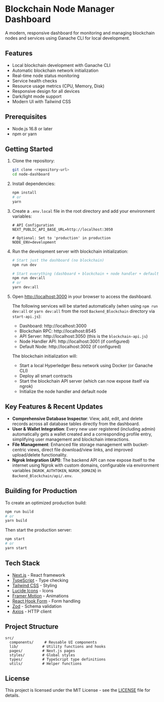# Blockchain Node Manager Dashboard

A modern, responsive dashboard for monitoring and managing blockchain nodes and services using Ganache CLI for local development.

## Features

- Local blockchain development with Ganache CLI
- Automatic blockchain network initialization
- Real-time node status monitoring
- Service health checks
- Resource usage metrics (CPU, Memory, Disk)
- Responsive design for all devices
- Dark/light mode support
- Modern UI with Tailwind CSS

## Prerequisites

- Node.js 16.8 or later
- npm or yarn

## Getting Started

1. Clone the repository:

   ```bash
   git clone <repository-url>
   cd node-dashboard
   ```

2. Install dependencies:

   ```bash
   npm install
   # or
   yarn
   ```

3. Create a `.env.local` file in the root directory and add your environment variables:

   ```env
   # API Configuration
   NEXT_PUBLIC_API_BASE_URL=http://localhost:3050

   # Optional: Set to 'production' in production
   NODE_ENV=development
   ```

4. Run the development server with blockchain initialization:

   ```bash
   # Start just the dashboard (no blockchain)
   npm run dev

   # Start everything (dashboard + blockchain + node handler + default node)
   npm run dev:all
   # or
   yarn dev:all
   ```

5. Open [http://localhost:3000](http://localhost:3000) in your browser to access the dashboard.

   The following services will be started automatically (when using `npm run dev:all` or `yarn dev:all` from the root `Backend_Blockchain` directory via `start-api.js`):

   - Dashboard: http://localhost:3000
   - Blockchain RPC: http://localhost:8545
   - API Server: http://localhost:3050 (this is the `blockchain-api.js`)
   - Node Handler API: http://localhost:3001 (if configured)
   - Default Node: http://localhost:3002 (if configured)

   The blockchain initialization will:

   - Start a local Hyperledger Besu network using Docker (or Ganache CLI)
   - Deploy all smart contracts
   - Start the blockchain API server (which can now expose itself via ngrok)
   - Initialize the node handler and default node

## Key Features & Recent Updates

- **Comprehensive Database Inspector**: View, add, edit, and delete records across all database tables directly from the dashboard.
- **User & Wallet Integration**: Every new user registered (including admin) automatically gets a wallet created and a corresponding profile entry, simplifying user management and blockchain interactions.
- **File Management**: Enhanced file storage management with bucket-centric views, direct file download/view links, and improved upload/delete functionality.
- **Ngrok Integration (API)**: The backend API can now expose itself to the internet using Ngrok with custom domains, configurable via environment variables (`NGROK_AUTHTOKEN`, `NGROK_DOMAIN`) in `Backend_Blockchain/api/.env`.

## Building for Production

To create an optimized production build:

```bash
npm run build
# or
yarn build
```

Then start the production server:

```bash
npm start
# or
yarn start
```

## Tech Stack

- [Next.js](https://nextjs.org/) - React framework
- [TypeScript](https://www.typescriptlang.org/) - Type checking
- [Tailwind CSS](https://tailwindcss.com/) - Styling
- [Lucide Icons](https://lucide.dev/) - Icons
- [Framer Motion](https://www.framer.com/motion/) - Animations
- [React Hook Form](https://react-hook-form.com/) - Form handling
- [Zod](https://zod.dev/) - Schema validation
- [Axios](https://axios-http.com/) - HTTP client

## Project Structure

```
src/
  components/     # Reusable UI components
  lib/           # Utility functions and hooks
  pages/         # Next.js pages
  styles/        # Global styles
  types/         # TypeScript type definitions
  utils/         # Helper functions
```

## License

This project is licensed under the MIT License - see the [LICENSE](LICENSE) file for details.

